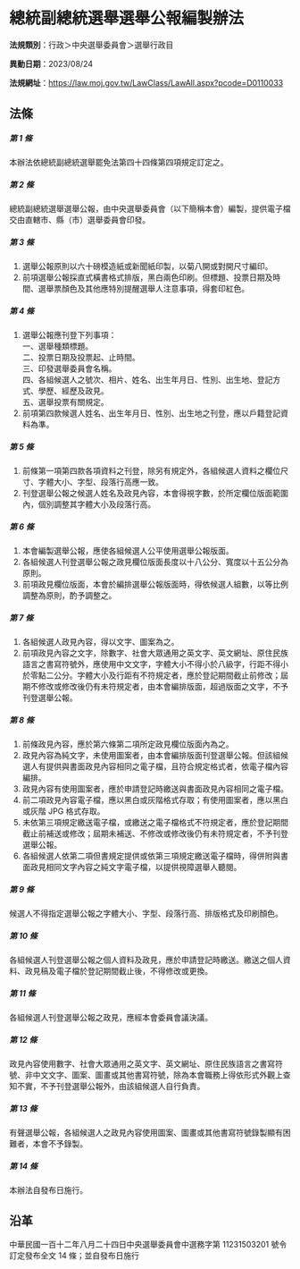 # 總統副總統選舉選舉公報編製辦法




**法規類別**：行政＞中央選舉委員會＞選舉行政目

**異動日期**：2023/08/24  

**法規網址**：https://law.moj.gov.tw/LawClass/LawAll.aspx?pcode=D0110033



## 法條
##### 第 1 條
本辦法依總統副總統選舉罷免法第四十四條第四項規定訂定之。

##### 第 2 條
總統副總統選舉選舉公報，由中央選舉委員會（以下簡稱本會）編製，提供電子檔交由直轄市、縣（市）選舉委員會印發。

##### 第 3 條
1. 選舉公報原則以六十磅模造紙或新聞紙印製，以菊八開或對開尺寸編印。
1. 前項選舉公報採直式橫書格式排版，黑白兩色印刷。但標題、投票日期及時間、選舉票顏色及其他應特別提醒選舉人注意事項，得套印紅色。

##### 第 4 條
1. 選舉公報應刊登下列事項：  
一、選舉種類標題。  
二、投票日期及投票起、止時間。  
三、印發選舉委員會名稱。  
四、各組候選人之號次、相片、姓名、出生年月日、性別、出生地、登記方式、學歷、經歷及政見。  
五、選舉投票有關規定。
1. 前項第四款候選人姓名、出生年月日、性別、出生地之刊登，應以戶籍登記資料為準。

##### 第 5 條
1. 前條第一項第四款各項資料之刊登，除另有規定外，各組候選人資料之欄位尺寸、字體大小、字型、段落行高應一致。
1. 刊登選舉公報之候選人姓名及政見內容，本會得視字數，於所定欄位版面範圍內，個別調整其字體大小及段落行高。

##### 第 6 條
1. 本會編製選舉公報，應使各組候選人公平使用選舉公報版面。
1. 各組候選人刊登選舉公報之政見欄位版面長度以十八公分、寬度以十五公分為原則。
1. 前項政見欄位版面，本會於編排選舉公報版面時，得依候選人組數，以等比例調整為原則，酌予調整之。

##### 第 7 條
1. 各組候選人政見內容，得以文字、圖案為之。
1. 前項政見內容之文字，除數字、社會大眾通用之英文字、英文網址、原住民族語言之書寫符號外，應使用中文文字，字體大小不得小於八級字，行距不得小於零點二公分。字體大小及行距有不符規定者，應於登記期間截止前修改；屆期不修改或修改後仍有未符規定者，由本會編排版面，超過版面之文字，不予刊登選舉公報。

##### 第 8 條
1. 前條政見內容，應於第六條第二項所定政見欄位版面內為之。
1. 政見內容為純文字，未使用圖案者，由本會編排版面刊登選舉公報。但該組候選人有提供與書面政見內容相同之電子檔，且符合規定格式者，依電子檔內容編排。
1. 政見內容有使用圖案者，應於申請登記時繳送與書面政見內容相同之電子檔。
1. 前二項政見內容電子檔，應以黑白或灰階格式存取；有使用圖案者，應以黑白或灰階 JPG  格式存取。
1. 未依第三項規定繳送電子檔，或繳送之電子檔格式不符規定者，應於登記期間截止前補送或修改；屆期未補送、不修改或修改後仍有未符規定者，不予刊登選舉公報。
1. 各組候選人依第二項但書規定提供或依第三項規定繳送電子檔時，得併附與書面政見相同文字內容之純文字電子檔，以提供視障選舉人聽閱。

##### 第 9 條
候選人不得指定選舉公報之字體大小、字型、段落行高、排版格式及印刷顏色。

##### 第 10 條
各組候選人刊登選舉公報之個人資料及政見，應於申請登記時繳送。繳送之個人資料、政見稿及電子檔於登記期間截止後，不得修改或更換。

##### 第 11 條
各組候選人刊登選舉公報之政見，應經本會委員會議決議。

##### 第 12 條
政見內容使用數字、社會大眾通用之英文字、英文網址、原住民族語言之書寫符號、非中文文字、圖案、圖畫或其他書寫符號，除為本會職務上得依形式外觀上查知不實，不予刊登選舉公報外，由該組候選人自行負責。

##### 第 13 條
有聲選舉公報，各組候選人之政見內容使用圖案、圖畫或其他書寫符號錄製顯有困難者，本會不予錄製。

##### 第 14 條
本辦法自發布日施行。

## 沿革
中華民國一百十二年八月二十四日中央選舉委員會中選務字第 11231503201  號令訂定發布全文 14 條；並自發布日施行
